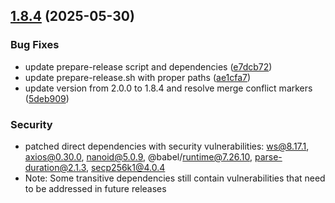 ## [1.8.4](https://github.com/jhead12/web3db-fileconnector/compare/v2.0.0...v1.8.4) (2025-05-30)


### Bug Fixes

* update prepare-release script and dependencies ([e7dcb72](https://github.com/jhead12/web3db-fileconnector/commit/e7dcb721b0a9c313f3c83a651cd3f9200b3f5b7a))
* update prepare-release.sh with proper paths ([ae1cfa7](https://github.com/jhead12/web3db-fileconnector/commit/ae1cfa7b3d1172450049df325f32282dfcda1932))
* update version from 2.0.0 to 1.8.4 and resolve merge conflict markers ([5deb909](https://github.com/jhead12/web3db-fileconnector/commit/5deb9090cccb87e3d1a965b7723a0715bd41c756))

### Security

* patched direct dependencies with security vulnerabilities: ws@8.17.1, axios@0.30.0, nanoid@5.0.9, @babel/runtime@7.26.10, parse-duration@2.1.3, secp256k1@4.0.4
* Note: Some transitive dependencies still contain vulnerabilities that need to be addressed in future releases



